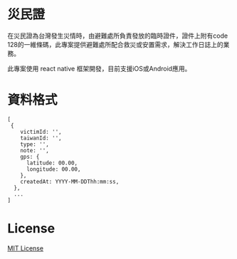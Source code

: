 # 災民證

在災民證為台灣發生災情時，由避難處所負責發放的臨時證件，證件上附有code 128的一維條碼，此專案提供避難處所配合救災或安置需求，解決工作日誌上的業務。

此專案使用 react native 框架開發，目前支援iOS或Android應用。

# 資料格式
```
[
 {
    victimId: '',
    taiwanId: '',
    type: '',
    note: '',
    gps: {
      latitude: 00.00,
      longitude: 00.00,
    },
    createdAt: YYYY-MM-DDThh:mm:ss,
  },
  ...
]
```

# License

[MIT License](https://opensource.org/licenses/MIT)